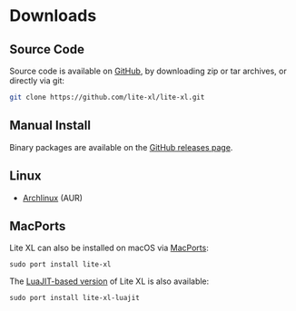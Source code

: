 # Downloads

## Source Code

Source code is available on [GitHub](https://github.com/lite-xl/lite-xl/), by downloading zip or tar archives,
or directly via git:

```sh
git clone https://github.com/lite-xl/lite-xl.git
```

## Manual Install

Binary packages are available on the [GitHub releases page](https://github.com/lite-xl/lite-xl/releases/latest).

## Linux

- [Archlinux] (AUR)

## MacPorts

Lite XL can also be installed on macOS via [MacPorts](https://ports.macports.org/port/lite-xl/):

```
sudo port install lite-xl
```

The [LuaJIT-based version](https://ports.macports.org/port/lite-xl-luajit/) of Lite XL is also available:

```
sudo port install lite-xl-luajit
```

  [Archlinux]: https://aur.archlinux.org/packages/lite-xl/

